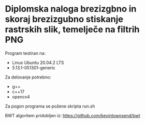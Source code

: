 # Diplomska naloga brezizgbno in skoraj brezizgubno stiskanje rastrskih slik, temelječe na filtrih PNG

Program testiran na:
- Linux Ubuntu 20.04.2 LTS 
- 5.13.1-051301-generic

Za delovanje potrebno:
- g++
- c++17
- opencv4

Za pogon programa se požene skripta run.sh

BWT algoritem pridobljen iz: https://github.com/kevintownsend/bwt
